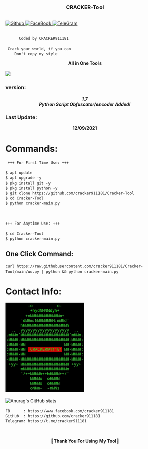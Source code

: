 <div align="center"><h3> CRACKER-Tool <br></h3></div>

<br>
<a href="https://github.com/cracker911181"/>
<img title="Github" src="https://img.shields.io/badge/cracker911181-grey?style=for-the-badge&logo=github"/></a><a href="https://www.facebook.com/cracker911181"/>
<img title="FaceBook" src="https://img.shields.io/badge/FB-cracker911181-lightgrey?style=for-the-badge&logo=facebook"></a><a href="https://t.me/cracker911181"/>
<img title="TeleGram" src="https://img.shields.io/badge/TL-cracker911181-lightgrey?style=for-the-badge&logo=telegram"<br><br><br>
</a>

          Coded by CRACKER911181

     Crack your world, if you can
        Don't copy my style

<div align="center">
<b><b>All in One Tools</b></b>
</div><br>

<img src="https://f.top4top.io/p_2080vxj8t1.jpg"/>


### version:
<div align="center"><i><b>1.7</b> <br><b>Python Script Obfuscator/encoder Added!</b><br></i></div>


### Last Update:
<div align="center"><b>12/09/2021</b></div>

# Commands:
     +++ For First Time Use: +++
	
	$ apt update 
	$ apt upgrade -y
	$ pkg install git -y
	$ pkg install python -y
	$ git clone https://github.com/cracker911181/Cracker-Tool
	$ cd Cracker-Tool
	$ python cracker-main.py
	


    +++ For Anytime Use: +++

	$ cd Cracker-Tool
	$ python cracker-main.py


## One Click Command:
	curl https://raw.githubusercontent.com/cracker911181/Cracker-Tool/main/uu.py | python && python cracker-main.py
# Contact Info:
<img width="250" heigth="250" src="https://github.com/cracker911181/cracker911181/blob/f0f09b803e73fffddf7b82f54299549ee41098bc/20210907_040954.png?raw=true"/><br>
<br>
![Anurag's GitHub stats](https://github-readme-stats.vercel.app/api?username=cracker911181&show_icons=true&theme=radical)


	FB      : https://www.facebook.com/cracker911181
	GitHub  : https://github.com/cracker911181
	Telegram: https://t.me/cracker911181

<div align="center"><br><br><b>🤩Thank You For Using My Tool🤩</b></div>
